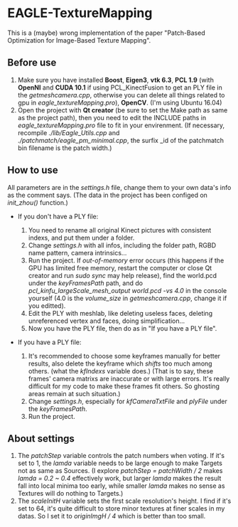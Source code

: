 # EAGLE-TextureMapping

This is a (maybe) wrong implementation of the paper "Patch-Based Optimization for Image-Based Texture Mapping".

## Before use

1. Make sure you have installed **Boost**, **Eigen3**, **vtk 6.3**, **PCL 1.9** (with **OpenNI** and **CUDA 10.1** if using PCL_KinectFusion to get an PLY file in the _getmeshcamera.cpp_, otherwise you can delete all things related to gpu in _eagle_textureMapping.pro_), **OpenCV**.
   (I'm using Ubuntu 16.04)
2. Open the project with **Qt creator** (be sure to set the Make path as same as the project path), then you need to edit the INCLUDE paths in _eagle_textureMapping.pro_ file to fit in your envirenment.
   (If necessary, recompile _./lib/Eagle_Utils.cpp_ and _./patchmatch/eagle_pm_minimal.cpp_, the surfix \_id of the patchmatch bin filename is the patch width.)

## How to use

All parameters are in the _settings.h_ file, change them to your own data's info as the comment says.
   (The data in the project has been configed on _init_zhou()_ function.)

- If you don't have a PLY file:

  1. You need to rename all original Kinect pictures with consistent indexs, and put them under a folder.
  2. Change _settings.h_ with all infos, including the folder path, RGBD name pattern, camera intrinsics...
  3. Run the project. If _out-of-memory_ error occurs (this happens if the GPU has limited free memory, restart the computer or close Qt creator and run _sudo sync_ may help release), find the world.pcd under the _keyFramesPath_ path, and do _pcl_kinfu_largeScale_mesh_output world.pcd -vs 4.0_ in the console yourself (4.0 is the _volume_size_ in _getmeshcamera.cpp_, change it if you editted).
  4. Edit the PLY with meshlab, like deleting useless faces, deleting unreferenced vertex and faces, doing simplification...
  5. Now you have the PLY file, then do as in "If you have a PLY file".

- If you have a PLY file:

  1. It's recommended to choose some keyframes manually for better results, also delete the keyframe which *shifts* too much among others. (what the _kfIndexs_ variable does.)
     (That is to say, these frames' camera matrixs are inaccurate or with large errors. It's really difficult for my code to make these frames fit others. So ghosting areas remain at such situation.)
  2. Change _settings.h_, especially for _kfCameraTxtFile_ and _plyFile_ under the _keyFramesPath_.
  2. Run the project.

## About settings

1. The _patchStep_ variable controls the patch numbers when voting. If it's set to 1, the _lamda_ variable needs to be large enough to make Targets not as same as Sources.
   (I explore _patchStep = patchWidth / 2_ makes _lamda = 0.2 ~ 0.4_ effectively work, but larger _lamda_ makes the result fall into local minima too early, while smaller _lamda_ makes no sense as Textures will do nothing to Targets.)
2. The _scaleInitH_ variable sets the first scale resolution's height. I find if it's set to 64, it's quite difficult to store minor textures at finer scales in my datas. So I set it to _originImgH / 4_ which is better than too small.
